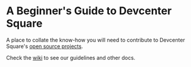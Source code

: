 # A Beginner's Guide to Devcenter Square

A place to collate the know-how you will need to contribute to Devcenter Square's [open source projects](https://github.com/devcenter-square/beginner-guide/wiki/Project-List).

Check the [wiki](https://github.com/devcenter-square/beginner-guide/wiki) to see our guidelines and other docs.
